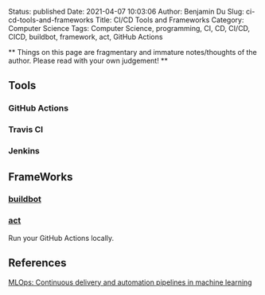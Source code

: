 Status: published
Date: 2021-04-07 10:03:06
Author: Benjamin Du
Slug: ci-cd-tools-and-frameworks
Title: CI/CD Tools and Frameworks
Category: Computer Science
Tags: Computer Science, programming, CI, CD, CI/CD, CICD, buildbot, framework, act, GitHub Actions

**
Things on this page are fragmentary and immature notes/thoughts of the author.
Please read with your own judgement!
**


## Tools

### GitHub Actions

### Travis CI 

### Jenkins

## FrameWorks

### [buildbot](https://github.com/buildbot/buildbot)

### [act](https://github.com/nektos/act)

Run your GitHub Actions locally.


## References

[MLOps: Continuous delivery and automation pipelines in machine learning](https://cloud.google.com/solutions/machine-learning/mlops-continuous-delivery-and-automation-pipelines-in-machine-learning)